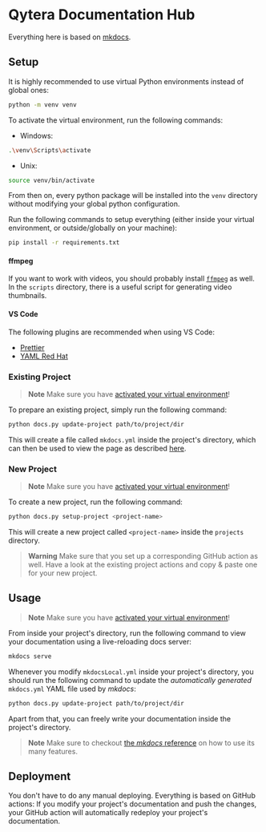 # Qytera Documentation Hub

Everything here is based on [mkdocs](https://www.mkdocs.org).

## Setup

It is highly recommended to use virtual Python environments instead of global ones:

```sh
python -m venv venv
```

To activate the virtual environment, run the following commands:

- Windows:

```sh
.\venv\Scripts\activate
```

- Unix:

```sh
source venv/bin/activate
```

From then on, every python package will be installed into the `venv` directory without modifying your global python configuration.

Run the following commands to setup everything (either inside your virtual environment, or outside/globally on your machine):

```sh
pip install -r requirements.txt
```

#### ffmpeg

If you want to work with videos, you should probably install [`ffmpeg`](https://ffmpeg.org/) as well.
In the `scripts` directory, there is a useful script for generating video thumbnails.

#### VS Code

The following plugins are recommended when using VS Code:

- [Prettier](https://marketplace.visualstudio.com/items?itemName=esbenp.prettier-vscode)
- [YAML Red Hat](https://marketplace.visualstudio.com/items?itemName=redhat.vscode-yaml)

### Existing Project

> **Note**
> Make sure you have [activated your virtual environment](#setup)!

To prepare an existing project, simply run the following command:

```sh
python docs.py update-project path/to/project/dir
```

This will create a file called `mkdocs.yml` inside the project's directory, which can then be used to view the page as described [here](#usage).

### New Project

> **Note**
> Make sure you have [activated your virtual environment](#setup)!

To create a new project, run the following command:

```sh
python docs.py setup-project <project-name>
```

This will create a new project called `<project-name>` inside the `projects` directory.

> **Warning**
> Make sure that you set up a corresponding GitHub action as well.
> Have a look at the existing project actions and copy & paste one for your new project.

## Usage

> **Note**
> Make sure you have [activated your virtual environment](#setup)!

From inside your project's directory, run the following command to view your documentation using a live-reloading docs server:

```sh
mkdocs serve
```

Whenever you modify `mkdocsLocal.yml` inside your project's directory, you should run the following command to update the _automatically generated_ `mkdocs.yml` YAML file used by _mkdocs_:

```sh
python docs.py update-project path/to/project/dir
```

Apart from that, you can freely write your documentation inside the project's directory.

> **Note**
> Make sure to checkout [the _mkdocs_ reference](https://squidfunk.github.io/mkdocs-material/reference/) on how to use its many features.

## Deployment

You don't have to do any manual deploying.
Everything is based on GitHub actions: If you modify your project's documentation and push the changes, your GitHub action will automatically redeploy your project's documentation.
